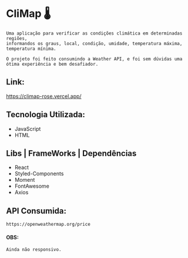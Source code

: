 # CliMap 🌡
    Uma aplicação para verificar as condições climática em determinadas regiões,
    informandos os graus, local, condição, umidade, temperatura máxima, temperatura mínima.
    
    O projeto foi feito consumindo a Weather API, e foi sem dúvidas uma ótima experiência e bem desafiador.

## Link:
https://climap-rose.vercel.app/

## Tecnologia Utilizada:
- JavaScript
- HTML

## Libs | FrameWorks | Dependências
- React
- Styled-Components
- Moment
- FontAwesome
- Axios

## API Consumida:
    https://openweathermap.org/price

#### OBS:
    Ainda não responsivo.
